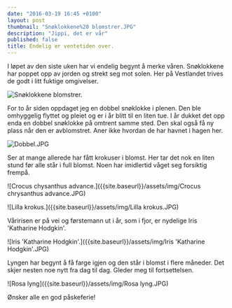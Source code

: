 ```yaml
---
date: "2016-03-19 16:45 +0100"
layout: post
thumbnail: "Snøklokkene%20 blomstrer.JPG"
description: "Jippi, det er vår"
published: false
title: Endelig er ventetiden over.
---
```




I løpet av den siste uken har vi endelig begynt å merke våren. Snøklokkene har poppet opp av jorden og strekt seg mot solen. Her på Vestlandet trives de godt i litt fuktige omgivelser.  

![Snøklokkene blomstrer.]({{site.baseurl}}/assets/img/Sn%C3%B8klokker.JPG)

For to år siden oppdaget jeg en dobbel snøklokke i plenen. Den ble omhyggelig flyttet og pleiet og er i år blitt til en liten tue. I år dukket det opp enda en dobbel snøklokke på omtrent samme sted.  Den skal også få ny plass når den er avblomstret. Aner ikke hvordan de har havnet i hagen her.

![Dobbel.JPG]({{site.baseurl}}/assets/img/Dobbel.JPG)


<!--more-->

Ser at mange allerede har fått krokuser i blomst. Her tar det nok en liten stund før alle står i full blomst. Noen har imidlertid våget seg forsiktig frempå.  

![Crocus chysanthus advance.]({{site.baseurl}}/assets/img/Crocus chrysanthus advance.JPG)

![Lilla krokus.]({{site.baseurl}}/assets/img/Lilla krokus.JPG)

Våririsen er på vei og førstemann ut i år, som i fjor, er nydelige Iris 'Katharine Hodgkin'.  

![Iris 'Katharine Hodgkin'.]({{site.baseurl}}/assets/img/Iris 'Katharine Hodgkin'.JPG)

Lyngen har begynt å få farge igjen og den står i blomst i flere måneder.  Det skjer nesten noe nytt fra dag til dag.  Gleder meg til fortsettelsen. 

![Rosa lyng]({{site.baseurl}}/assets/img/Rosa lyng.JPG)

Ønsker alle en god påskeferie!
